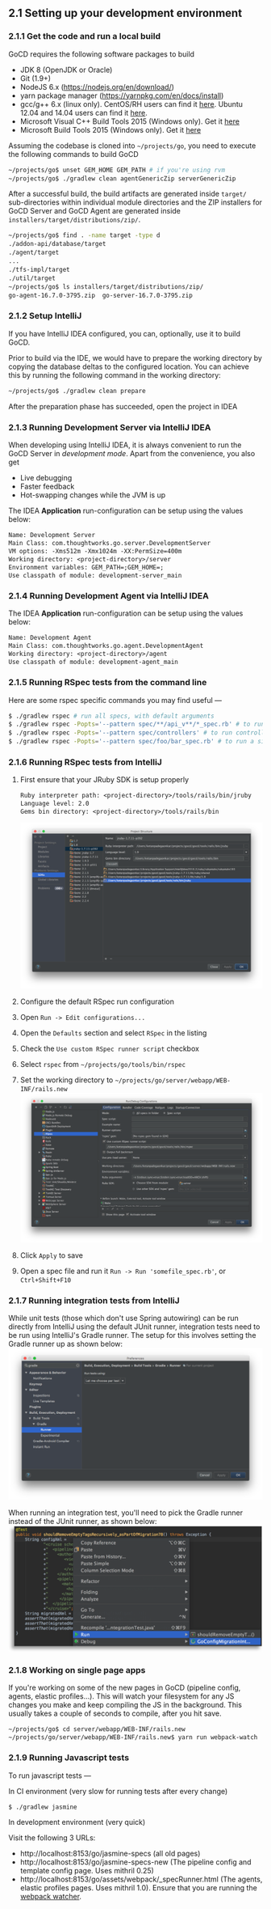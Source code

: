 ## 2.1 Setting up your development environment

### 2.1.1 Get the code and run a local build

GoCD requires the following software packages to build

- JDK 8 (OpenJDK or Oracle)
- Git (1.9+)
- NodeJS 6.x (https://nodejs.org/en/download/)
- yarn package manager (https://yarnpkg.com/en/docs/install)
- gcc/g++ 6.x (linux only). CentOS/RH users can find it [here](https://www.softwarecollections.org/en/scls/rhscl/devtoolset-6/). Ubuntu 12.04 and 14.04 users can find it [here](https://launchpad.net/~ubuntu-toolchain-r/+archive/ubuntu/test).
- Microsoft Visual C++ Build Tools 2015 (Windows only). Get it [here](https://chocolatey.org/packages/vcbuildtools)
- Microsoft Build Tools 2015 (Windows only). Get it [here](https://chocolatey.org/packages/microsoft-build-tools)

Assuming the codebase is cloned into `~/projects/go`, you need to execute the
following commands to build GoCD

```bash
~/projects/go$ unset GEM_HOME GEM_PATH # if you're using rvm
~/projects/go$ ./gradlew clean agentGenericZip serverGenericZip
```

After a successful build, the build artifacts are generated inside `target/` sub-directories within individual module directories and the ZIP installers for GoCD Server and GoCD Agent are generated inside `installers/target/distributions/zip/`.

```bash
~/projects/go$ find . -name target -type d
./addon-api/database/target
./agent/target
...
./tfs-impl/target
./util/target
~/projects/go$ ls installers/target/distributions/zip/
go-agent-16.7.0-3795.zip  go-server-16.7.0-3795.zip
```

### 2.1.2 Setup IntelliJ

If you have IntelliJ IDEA configured, you can, optionally, use it to build GoCD.

Prior to build via the IDE, we would have to prepare the working directory by copying the database deltas to the
configured location. You can achieve this by running the  following command in the working directory:

```bash
~/projects/go$ ./gradlew clean prepare
```

After the preparation phase has succeeded, open the project in IDEA

### 2.1.3 Running Development Server via IntelliJ IDEA

When developing using IntelliJ IDEA, it is always convenient to run the GoCD Server in *development mode*. Apart from the convenience, you also get

- Live debugging
- Faster feedback
- Hot-swapping changes while the JVM is up

The IDEA **Application** run-configuration can be setup using the values below:

```
Name: Development Server
Main Class: com.thoughtworks.go.server.DevelopmentServer
VM options: -Xms512m -Xmx1024m -XX:PermSize=400m
Working directory: <project-directory>/server
Environment variables: GEM_PATH=;GEM_HOME=;
Use classpath of module: development-server_main
```

### 2.1.4 Running Development Agent via IntelliJ IDEA

The IDEA **Application** run-configuration can be setup using the values below:

```
Name: Development Agent
Main Class: com.thoughtworks.go.agent.DevelopmentAgent
Working directory: <project-directory>/agent
Use classpath of module: development-agent_main
```

### 2.1.5 Running RSpec tests from the command line

Here are some rspec specific commands you may find useful —

```bash
$ ./gradlew rspec # run all specs, with default arguments
$ ./gradlew rspec -Popts='--pattern spec/**/api_v**/*_spec.rb' # to run api specs
$ ./gradlew rspec -Popts='--pattern spec/controllers' # to run controller specs
$ ./gradlew rspec -Popts='--pattern spec/foo/bar_spec.rb' # to run a single spec
```

### 2.1.6 Running RSpec tests from IntelliJ

1. First ensure that your JRuby SDK is setup properly

    ```
    Ruby interpreter path: <project-directory>/tools/rails/bin/jruby
    Language level: 2.0
    Gems bin directory: <project-directory>/tools/rails/bin
    ```

    ![](images/jruby-setup.png)

2. Configure the default RSpec run configuration

  1. Open `Run -> Edit configurations...`
  2. Open the `Defaults` section and select `RSpec` in the listing
  3. Check the `Use custom RSpec runner script` checkbox
  4. Select `rspec` from `~/projects/go/tools/bin/rspec`
  5. Set the working directory to `~/projects/go/server/webapp/WEB-INF/rails.new`
     ![](images/idea-configure-rspec.png)
  6. Click `Apply` to save
  7. Open a spec file and run it `Run -> Run 'somefile_spec.rb'`, or `Ctrl+Shift+F10`

### 2.1.7 Running integration tests from IntelliJ

While unit tests (those which don't use Spring autowiring) can be run directly from IntelliJ using the default JUnit runner, integration tests need to be run using IntelliJ's Gradle runner. The setup for this involves setting the Gradle runner up as shown below:
![](images/idea_configure_gradle_test_runner.png)

When running an integration test, you'll need to pick the Gradle runner instead of the JUnit runner, as shown below:
![](images/idea_run_integration_test_using_gradle_runner.png)


### 2.1.8 Working on single page apps

If you're working on some of the new pages in GoCD (pipeline config, agents, elastic profiles...). This will watch your filesystem for any JS changes you make and keep compiling the JS in the background. This usually takes a couple of seconds to compile, after you hit save.

```
~/projects/go$ cd server/webapp/WEB-INF/rails.new
~/projects/go/server/webapp/WEB-INF/rails.new$ yarn run webpack-watch
```

### 2.1.9 Running Javascript tests

To run javascript tests —

In CI environment (very slow for running tests after every change)

```
$ ./gradlew jasmine
```

In development environment (very quick)

Visit the following 3 URLs:

* http://localhost:8153/go/jasmine-specs (all old pages)
* http://localhost:8153/go/jasmine-specs-new (The pipeline config and template config page. Uses mithril 0.25)
* http://localhost:8153/go/assets/webpack/_specRunner.html (The agents, elastic profiles pages. Uses mithril 1.0). Ensure that you are running the [webpack watcher](#2-1-8-working-on-single-page-apps).
